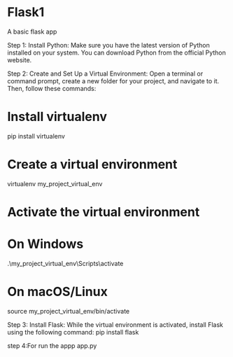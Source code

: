 # Flask1
A basic flask app

Step 1: Install Python:
Make sure you have the latest version of Python installed on your system. You can download Python from the official Python website.

Step 2: Create and Set Up a Virtual Environment:
Open a terminal or command prompt, create a new folder for your project, and navigate to it. Then, follow these commands:

# Install virtualenv
pip install virtualenv

# Create a virtual environment
virtualenv my_project_virtual_env

# Activate the virtual environment
# On Windows
.\my_project_virtual_env\Scripts\activate
# On macOS/Linux
source my_project_virtual_env/bin/activate


Step 3: Install Flask:
While the virtual environment is activated, install Flask using the following command:
 pip install flask

 step 4:For run the appp
   app.py
